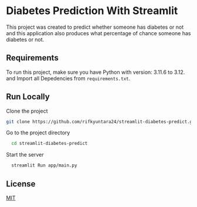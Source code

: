 # Diabetes Prediction With Streamlit

This project was created to predict whether someone has diabetes or not and this application also produces what percentage of chance someone has diabetes or not.

## Requirements
To run this project, make sure you have Python with version: 3.11.6 to 3.12. and Import all Depedencies from `requirements.txt`.

## Run Locally

Clone the project

```bash
git clone https://github.com/rifkyuntara24/streamlit-diabetes-predict.git 
```

Go to the project directory

```bash
  cd streamlit-diabetes-predict
```


Start the server

```bash
  streamlit Run app/main.py
```



## License

[MIT](https://choosealicense.com/licenses/mit/)
